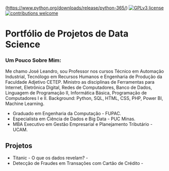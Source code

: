 (https://www.python.org/downloads/release/python-365/) [![GPLv3 license](https://img.shields.io/badge/License-GPLv3-blue.svg)](http://perso.crans.org/besson/LICENSE.html) [![contributions welcome](https://img.shields.io/badge/contributions-welcome-brightgreen.svg?style=flat)](https://github.com/carlosfab/data_science/issues)

# Portfólio de Projetos de Data Science

### Um Pouco Sobre Mim:
Me chamo José Leandro, sou Professor nos cursos Técnico em Automação Industrial, Tecnólogo em Recursos Humanos e Engenharia de Produção da Faculdade Adjetivo CETEP.
Ministro as disciplinas de Ferramentas para Internet, Eletrônica Digital, Redes de Computadores, Banco de Dados, Linguagem de Programação II, Informática Básica, Programação de Computadores I e II. 
Background: Python, SQL, HTML, CSS, PHP, Power BI, Machine Learning.

* Graduado em Engenharia da Computação - FUPAC.
* Especialista em Ciência de Dados e Big Data - PUC Minas.
* MBA Executivo em Gestão Empresarial e Planejamento Tributário - UCAM.

## Projetos

* Titanic - O que os dados revelam? -
* Detecção de Fraudes em Transações com Cartão de Crédito - 



